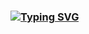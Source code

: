 ### <a href="https://git.io/typing-svg"><img src="https://readme-typing-svg.herokuapp.com?font=Fira+Code&pause=1000&width=435&lines=Junior+frontend+developer" alt="Typing SVG" /></a>


